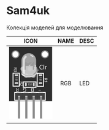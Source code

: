 # Sam4uk

Колекція моделей для моделювання

| ICON  | NAME | DESC|
|:-----:|:----:|:----|
|[![](svg.icon.KY-016_9d8698335ce5c784a8869f8a8392074e_15_icon.svg)](./part.KY-016_9d8698335ce5c784a8869f8a8392074e_15.fzpz)|RGB|LED|
|       |      |     |